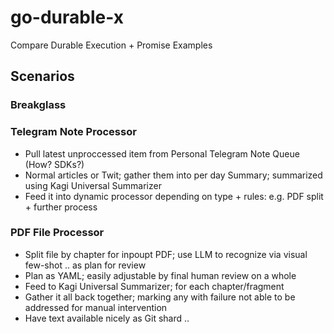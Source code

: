 # go-durable-x
Compare Durable Execution + Promise Examples 

## Scenarios

### Breakglass

### Telegram Note Processor

- Pull latest unproccessed item from Personal Telegram Note Queue (How? SDKs?)
- Normal articles or Twit; gather them into per day Summary; summarized using Kagi Universal Summarizer
- Feed it into dynamic processor depending on type + rules: e.g. PDF split + further process

### PDF File Processor

- Split file by chapter for inpoupt PDF; use LLM to recognize via visual few-shot .. as plan for review
- Plan as YAML; easily adjustable by final human review on a whole
- Feed to Kagi Universal Summarizer; for each chapter/fragment
- Gather it all back together; marking any with failure not able to be addressed for manual intervention
- Have text available nicely as Git shard ..
